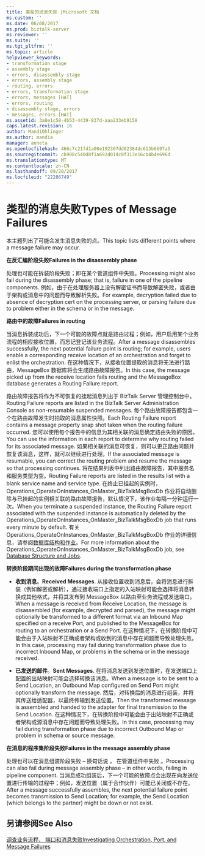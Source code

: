```yaml
---
title: 类型的消息失败 |Microsoft 文档
ms.custom: ''
ms.date: 06/08/2017
ms.prod: biztalk-server
ms.reviewer: ''
ms.suite: ''
ms.tgt_pltfrm: ''
ms.topic: article
helpviewer_keywords:
- transformation stage
- assembly stage
- errors, disassembly stage
- errors, assembly stage
- routing, errors
- errors, transformation stage
- errors, messages [HAT]
- errors, routing
- disassembly stage, errors
- messages, errors [HAT]
ms.assetid: 3a8e1c58-4b53-4439-837d-aaa233eb9158
caps.latest.revision: 16
author: MandiOhlinger
ms.author: mandia
manager: anneta
ms.openlocfilehash: 466c7c21fd1a00e192307dd82384dc613b6697a5
ms.sourcegitcommit: cb908c540d8f1a692d01dc8f313e16cb4b4e696d
ms.translationtype: MT
ms.contentlocale: zh-CN
ms.lasthandoff: 09/20/2017
ms.locfileid: "22286749"
---
```

# <a name="types-of-message-failures"></a><span data-ttu-id="97c7f-102">类型的消息失败</span><span class="sxs-lookup"><span data-stu-id="97c7f-102">Types of Message Failures</span></span>
<span data-ttu-id="97c7f-103">本主题列出了可能会发生消息失败的点。</span><span class="sxs-lookup"><span data-stu-id="97c7f-103">This topic lists different points where a message failure may occur.</span></span>  
  
 <span data-ttu-id="97c7f-104">**在反汇编阶段失败**</span><span class="sxs-lookup"><span data-stu-id="97c7f-104">**Failures in the disassembly phase**</span></span>  
  
 <span data-ttu-id="97c7f-105">处理也可能在拆装阶段失败；即在某个管道组件中失败。</span><span class="sxs-lookup"><span data-stu-id="97c7f-105">Processing might also fail during the disassembly phase; that is, failure in one of the pipeline components.</span></span> <span data-ttu-id="97c7f-106">例如，由于在处理服务器上没有解密证书而导致解密失败，或者由于架构或消息中的问题而导致解析失败。</span><span class="sxs-lookup"><span data-stu-id="97c7f-106">For example, decryption failed due to absence of decryption cert on the processing server, or parsing failure due to problem either in the schema or in the message.</span></span>  
  
 <span data-ttu-id="97c7f-107">**路由中的故障**</span><span class="sxs-lookup"><span data-stu-id="97c7f-107">**Failures in routing**</span></span>  
  
 <span data-ttu-id="97c7f-108">当消息拆装成功后，下一个可能的故障点就是路由过程；例如，用户启用某个业务流程的相应接收位置，而忘记登记该业务流程。</span><span class="sxs-lookup"><span data-stu-id="97c7f-108">After a message disassembles successfully, the next potential failure point is routing; for example, users enable a corresponding receive location of an orchestration and forget to enlist the orchestration.</span></span> <span data-ttu-id="97c7f-109">在这种情况下，从接收位置提取的消息将无法进行路由，MessageBox 数据库将会生成路由故障报告。</span><span class="sxs-lookup"><span data-stu-id="97c7f-109">In this case, the message picked up from the receive location fails routing and the MessageBox database generates a Routing Failure report.</span></span>  
  
 <span data-ttu-id="97c7f-110">路由故障报告将作为不可恢复的挂起消息列出于 BizTalk Server 管理控制台中。</span><span class="sxs-lookup"><span data-stu-id="97c7f-110">Routing Failure reports are listed in the BizTalk Server Administration Console as non-resumable suspended messages.</span></span> <span data-ttu-id="97c7f-111">每个路由故障报告都包含一个在路由故障发生时拍取的消息属性快照。</span><span class="sxs-lookup"><span data-stu-id="97c7f-111">Each Routing Failure report contains a message property snap shot taken when the routing failure occurred.</span></span> <span data-ttu-id="97c7f-112">您可以使用每个报告中的信息为其相关联的消息确定路由失败的原因。</span><span class="sxs-lookup"><span data-stu-id="97c7f-112">You can use the information in each report to determine why routing failed for its associated message.</span></span> <span data-ttu-id="97c7f-113">如果相关联的消息可恢复，则可以更正路由问题并恢复该消息，这样，就可以继续进行处理。</span><span class="sxs-lookup"><span data-stu-id="97c7f-113">If the associated message is resumable, you can correct the routing problem and resume the message so that processing continues.</span></span> <span data-ttu-id="97c7f-114">将在结果列表中列出路由故障报告，其中服务名和服务类型为空。</span><span class="sxs-lookup"><span data-stu-id="97c7f-114">Routing Failure reports are listed in the results list with a blank service name and service type.</span></span> <span data-ttu-id="97c7f-115">在终止已挂起的实例时，Operations_OperateOnInstances_OnMaster_BizTalkMsgBoxDb 作业将自动删除与已挂起的实例相关联的路由故障报告，默认情况下，该作业每隔一分钟运行一次。</span><span class="sxs-lookup"><span data-stu-id="97c7f-115">When you terminate a suspended instance, the Routing Failure report associated with the suspended instance is automatically deleted by the Operations_OperateOnInstances_OnMaster_BizTalkMsgBoxDb job that runs every minute by default.</span></span> <span data-ttu-id="97c7f-116">有关 Operations_OperateOnInstances_OnMaster_BizTalkMsgBoxDb 作业的详细信息，请参阅[数据库结构和作业](../core/database-structure-and-jobs.md)。</span><span class="sxs-lookup"><span data-stu-id="97c7f-116">For more information about the Operations_OperateOnInstances_OnMaster_BizTalkMsgBoxDb job, see [Database Structure and Jobs](../core/database-structure-and-jobs.md).</span></span>  
  
 <span data-ttu-id="97c7f-117">**转换阶段期间出现的故障**</span><span class="sxs-lookup"><span data-stu-id="97c7f-117">**Failures during the transformation phase**</span></span>  
  
-   <span data-ttu-id="97c7f-118">**收到消息**。</span><span class="sxs-lookup"><span data-stu-id="97c7f-118">**Received Messages**.</span></span> <span data-ttu-id="97c7f-119">从接收位置收到消息后，会将消息进行拆装（例如解密或解析），通过接收端口上指定的入站映射可能会选择将消息转换成其他格式，并将其发布到 MessageBox 以路由至业务流程或发送端口。</span><span class="sxs-lookup"><span data-stu-id="97c7f-119">When a message is received from Receive Location, the message is disassembled (for example, decrypted and parsed), the message might optionally be transformed to a different format via an Inbound Map specified on a receive Port, and published to the MessageBox for routing to an orchestration or a Send Port.</span></span> <span data-ttu-id="97c7f-120">在这种情况下，在转换阶段中可能会由于入站映射不正确或者架构或收到的消息中存在问题而导致处理失败。</span><span class="sxs-lookup"><span data-stu-id="97c7f-120">In this case, processing may fail during transformation phase due to incorrect Inbound Map, or problems in the schema or in the message received.</span></span>  
  
-   <span data-ttu-id="97c7f-121">**已发送的邮件**。</span><span class="sxs-lookup"><span data-stu-id="97c7f-121">**Sent Messages**.</span></span> <span data-ttu-id="97c7f-122">在将消息发送到发送位置时，在发送端口上配置的出站映射可能会选择转换该消息。</span><span class="sxs-lookup"><span data-stu-id="97c7f-122">When a message is to be sent to a Send Location, an Outbound Map configured on Send Port might optionally transform the message.</span></span> <span data-ttu-id="97c7f-123">然后，对转换后的消息进行组装，并将其传送给适配器，以最终传输到发送位置。</span><span class="sxs-lookup"><span data-stu-id="97c7f-123">Then the transformed message is assembled and handed to the adapter for final transmission to the Send Location.</span></span> <span data-ttu-id="97c7f-124">在这种情况下，在转换阶段中可能会由于出站映射不正确或者架构或源消息中存在问题而导致处理失败。</span><span class="sxs-lookup"><span data-stu-id="97c7f-124">In this case, processing may fail during transformation phase due to incorrect Outbound Map or problem in schema or source message.</span></span>  
  
 <span data-ttu-id="97c7f-125">**在消息的程序集阶段失败**</span><span class="sxs-lookup"><span data-stu-id="97c7f-125">**Failures in the message assembly phase**</span></span>  
  
 <span data-ttu-id="97c7f-126">处理也可以在消息组装阶段失败 – 换句话说 ， 在管道组件中失败 。</span><span class="sxs-lookup"><span data-stu-id="97c7f-126">Processing can also fail during message assembly phase – in other words, failing in pipeline component.</span></span> <span data-ttu-id="97c7f-127">当消息成功组装后，下一个可能的故障点会出现在向发送位置进行传输的过程中；例如，发送位置（属于合作伙伴）可能已关闭或不存在。</span><span class="sxs-lookup"><span data-stu-id="97c7f-127">After a message successfully assembles, the next potential failure point becomes transmission to Send Location; for example, the Send Location (which belongs to the partner) might be down or not exist.</span></span>  
  
## <a name="see-also"></a><span data-ttu-id="97c7f-128">另请参阅</span><span class="sxs-lookup"><span data-stu-id="97c7f-128">See Also</span></span>  
 [<span data-ttu-id="97c7f-129">调查业务流程、 端口和消息失败</span><span class="sxs-lookup"><span data-stu-id="97c7f-129">Investigating Orchestration, Port, and Message Failures</span></span>](../core/investigating-orchestration-port-and-message-failures.md)